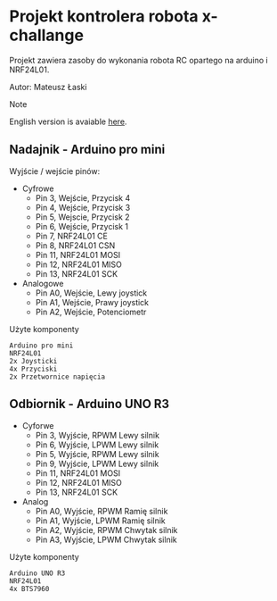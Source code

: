 # Projekt kontrolera robota x-challange

Projekt zawiera zasoby do wykonania robota RC opartego na arduino i NRF24L01.

Autor: Mateusz Łaski

> [!NOTE]
> English version is avaiable [here](../README.md).
## Nadajnik - Arduino pro mini

Wyjście / wejście pinów: 
- Cyfrowe
  - Pin 3, Wejście, Przycisk 4
  - Pin 4, Wejście, Przycisk 3
  - Pin 5, Wejscie, Przycisk 2
  - Pin 6, Wejście, Przycisk 1
  - Pin 7, NRF24L01 CE
  - Pin 8, NRF24L01 CSN
  - Pin 11, NRF24L01 MOSI
  - Pin 12, NRF24L01 MISO
  - Pin 13, NRF24L01 SCK
- Analogowe
  - Pin A0, Wejście, Lewy joystick
  - Pin A1, Wejście, Prawy joystick
  - Pin A2, Wejście, Potenciometr

Użyte komponenty
```
Arduino pro mini
NRF24L01
2x Joysticki
4x Przyciski
2x Przetwornice napięcia
```

## Odbiornik - Arduino UNO R3
- Cyforwe
  - Pin 3, Wyjście, RPWM Lewy silnik
  - Pin 6, Wyjście, LPWM Lewy silnik
  - Pin 5, Wyjście, RPWM Lewy silnik
  - Pin 9, Wyjście, LPWM Lewy silnik
  - Pin 11, NRF24L01 MOSI
  - Pin 12, NRF24L01 MISO
  - Pin 13, NRF24L01 SCK
- Analog
  - Pin A0, Wyjście, RPWM Ramię silnik
  - Pin A1, Wyjście, LPWM Ramię silnik
  - Pin A2, Wyjście, RPWM Chwytak silnik
  - Pin A3, Wyjście, LPWM Chwytak silnik

Użyte komponenty
```
Arduino UNO R3
NRF24L01
4x BTS7960
```
